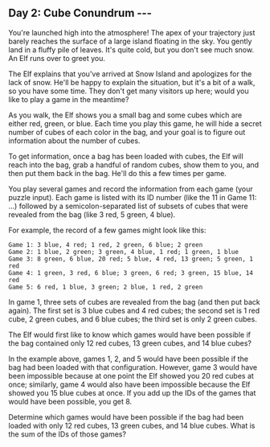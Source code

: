 ## Day 2: Cube Conundrum ---

You're launched high into the atmosphere! The apex of your trajectory just barely
reaches the surface of a large island floating in the sky. You gently land in a
fluffy pile of leaves. It's quite cold, but you don't see much snow. An Elf runs
over to greet you.

The Elf explains that you've arrived at Snow Island and apologizes for the lack
of snow. He'll be happy to explain the situation, but it's a bit of a walk, so
you have some time. They don't get many visitors up here; would you like to play
a game in the meantime?

As you walk, the Elf shows you a small bag and some cubes which are either red,
green, or blue. Each time you play this game, he will hide a secret number of
cubes of each color in the bag, and your goal is to figure out information about
the number of cubes.

To get information, once a bag has been loaded with cubes, the Elf will reach
into the bag, grab a handful of random cubes, show them to you, and then put them
back in the bag. He'll do this a few times per game.

You play several games and record the information from each game (your puzzle
input). Each game is listed with its ID number (like the 11 in Game 11: ...)
followed by a semicolon-separated list of subsets of cubes that were revealed
from the bag (like 3 red, 5 green, 4 blue).

For example, the record of a few games might look like this:

```
Game 1: 3 blue, 4 red; 1 red, 2 green, 6 blue; 2 green
Game 2: 1 blue, 2 green; 3 green, 4 blue, 1 red; 1 green, 1 blue
Game 3: 8 green, 6 blue, 20 red; 5 blue, 4 red, 13 green; 5 green, 1 red
Game 4: 1 green, 3 red, 6 blue; 3 green, 6 red; 3 green, 15 blue, 14 red
Game 5: 6 red, 1 blue, 3 green; 2 blue, 1 red, 2 green
```

In game 1, three sets of cubes are revealed from the bag (and then put back
again). The first set is 3 blue cubes and 4 red cubes; the second set is 1 red
cube, 2 green cubes, and 6 blue cubes; the third set is only 2 green cubes.

The Elf would first like to know which games would have been possible if the bag
contained only 12 red cubes, 13 green cubes, and 14 blue cubes?

In the example above, games 1, 2, and 5 would have been possible if the bag had
been loaded with that configuration. However, game 3 would have been impossible
because at one point the Elf showed you 20 red cubes at once; similarly, game 4
would also have been impossible because the Elf showed you 15 blue cubes at
once. If you add up the IDs of the games that would have been possible, you get 8.

Determine which games would have been possible if the bag had been loaded with
only 12 red cubes, 13 green cubes, and 14 blue cubes. What is the sum of the IDs
of those games?

